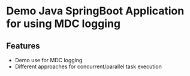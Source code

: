 # Demo Java SpringBoot Application for using MDC logging

## Features

- Demo use for MDC logging
- Different approaches for concurrent/parallel task execution